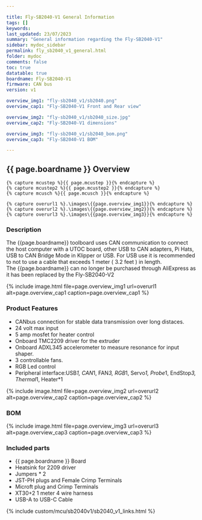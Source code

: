 ```yaml
---

title: Fly-SB2040-V1 General Information
tags: []
keywords: 
last_updated: 23/07/2023
summary: "General information regarding the Fly-SB2040-V1"
sidebar: mydoc_sidebar
permalink: fly_sb2040_v1_general.html
folder: mydoc
comments: false
toc: true
datatable: true
boardname: Fly-SB2040-V1
firmware: CAN bus
version: v1

overview_img1: "fly-sb2040_v1/sb2040.png"
overview_cap1: "Fly-SB2040-V1 Front and Rear view"

overview_img2: "fly-sb2040_v1/sb2040_size.jpg"
overview_cap2: "Fly-SB2040-V1 dimensions"

overview_img3: "fly-sb2040_v1/sb2040_bom.png"
overview_cap3: "Fly-SB2040-V1 BOM"

---
```

## {{ page.boardname }} Overview

    {% capture mcustep %}{{ page.mcustep }}{% endcapture %}
    {% capture mcustep2 %}{{ page.mcustep2 }}{% endcapture %}
    {% capture mcusch %}{{ page.mcusch }}{% endcapture %}

    {% capture overurl1 %}.\images\{{page.overview_img1}}{% endcapture %}
    {% capture overurl2 %}.\images\{{page.overview_img2}}{% endcapture %}       
    {% capture overurl3 %}.\images\{{page.overview_img3}}{% endcapture %}   

### Description

The {{page.boardname}} toolboard uses CAN communication to connect the host computer with a UTOC board, other USB to CAN adapters, Pi Hats, USB to CAN Bridge Mode in Klipper or USB. For USB use it is recommended to not to use a cable that exceeds 1 meter ( 3.2 feet ) in length.  
The {{page.boardname}} can no longer be purchased through AliExpress as it has been replaced by the Fly-SB2040-V2

{% include image.html file=page.overview_img1 url=overurl1 alt=page.overview_cap1 caption=page.overview_cap1 %}

### Product Features

- CANbus connection for stable data transmission over long distaces.
- 24 volt max input
- 5 amp mosfet for heater control
- Onboard TMC2209 driver for the extruder
- Onboard ADXL345 accelerometer to measure resonance for input shaper.
- 3 controllable fans.
- RGB Led control
- Peripheral interface:USB*1, CAN*1, FAN*3, RGB*1, Servo*1, Probe*1, EndStop*3, Thermal*1, Heater*1

{% include image.html file=page.overview_img2 url=overurl2 alt=page.overview_cap2 caption=page.overview_cap2 %}

### BOM

{% include image.html file=page.overview_img3 url=overurl3 alt=page.overview_cap3 caption=page.overview_cap3 %}

### Included parts

- {{ page.boardname }} Board
- Heatsink for 2209 driver
- Jumpers * 2
- JST-PH plugs and Female Crimp Terminals
- Microft plug and Crimp Terminals
- XT30+2 1 meter 4 wire harness
- USB-A to USB-C Cable

{% include custom/mcu/sb2040v1/sb2040_v1_links.html %}
